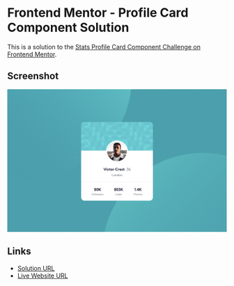 # Frontend Mentor - Profile Card Component Solution

This is a solution to the [Stats Profile Card Component Challenge on Frontend Mentor](https://www.frontendmentor.io/challenges/profile-card-component-cfArpWshJ/hub/profile-card-component-Onb-hCxek).

## Screenshot

![](screenshot.png)

## Links

-   [Solution URL](https://www.frontendmentor.io/challenges/profile-card-component-cfArpWshJ/hub/profile-card-component-using-flexbox-_w6mKkYCI)
-   [Live Website URL](https://sachkeerat2802.github.io/frontend-mentor/profile-card-component)
